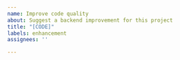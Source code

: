 ```yaml
---
name: Improve code quality
about: Suggest a backend improvement for this project
title: "[CODE]"
labels: enhancement
assignees: ''

---
```


